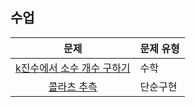 ## 수업
|문제|문제 유형|
|:---:|:-------|
|[k진수에서 소수 개수 구하기](https://programmers.co.kr/learn/courses/30/lessons/92335)|수학|
|[콜라츠 추측](https://programmers.co.kr/learn/courses/30/lessons/12943)|단순구현|
